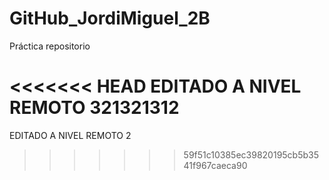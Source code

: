 # GitHub_JordiMiguel_2B
Práctica repositorio

<<<<<<< HEAD
EDITADO A NIVEL REMOTO 321321312
=======
EDITADO A NIVEL REMOTO 2
>>>>>>> 59f51c10385ec39820195cb5b3541f967caeca90
